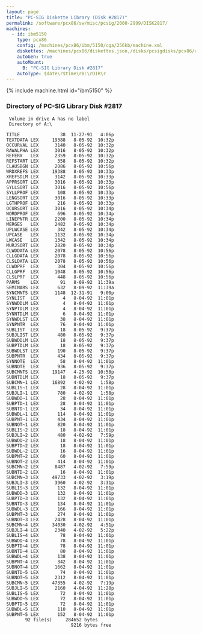 ```yaml
---
layout: page
title: "PC-SIG Diskette Library (Disk #2817)"
permalink: /software/pcx86/sw/misc/pcsig/2000-2999/DISK2817/
machines:
  - id: ibm5150
    type: pcx86
    config: /machines/pcx86/ibm/5150/cga/256kb/machine.xml
    diskettes: /machines/pcx86/diskettes.json,/disks/pcsigdisks/pcx86/diskettes.json
    autoGen: true
    autoMount:
      B: "PC-SIG Library Disk #2817"
    autoType: $date\r$time\rB:\rDIR\r
---
```


{% include machine.html id="ibm5150" %}

### Directory of PC-SIG Library Disk #2817

     Volume in drive A has no label
     Directory of A:\

    TITLE               38  11-27-91   4:06p
    TEXTDATA LEX     19388   8-05-92  10:32p
    OCCURVAL LEX      3140   8-05-92  10:32p
    RAWALPHA LEX      3016   8-05-92  10:32p
    REFERX   LEX      2359   8-05-92  10:32p
    REFSTART LEX       358   8-05-92  10:32p
    CLAUSBGN LEX      2086   8-05-92  10:56p
    WRDXREFS LEX     19388   8-05-92  10:33p
    XREFSDLM LEX      3142   8-05-92  10:33p
    APPRSORT LEX      3016   8-05-92  10:33p
    SYLLSORT LEX      3016   8-05-92  10:56p
    SYLLPROF LEX       108   8-05-92  10:33p
    LENGSORT LEX      3016   8-05-92  10:33p
    LGTHPROF LEX       216   8-05-92  10:33p
    OCURSORT LEX      3016   8-05-92  10:34p
    WORDPROF LEX       696   8-05-92  10:34p
    LINEPNTR LEX      2200   8-05-92  10:34p
    MERGES   LEX      2482   8-05-92  10:34p
    UPLWCASE LEX       342   8-05-92  10:34p
    UPCASE   LEX      1132   8-05-92  10:34p
    LWCASE   LEX      1342   8-05-92  10:34p
    MURJSORT LEX      2820   8-05-92  10:34p
    CLWDDATA LEX      2078   8-05-92  10:56p
    CLLGDATA LEX      2078   8-05-92  10:56p
    CLSLDATA LEX      2078   8-05-92  10:56p
    CLWDPRF  LEX       304   8-05-92  10:56p
    CLLGPRF  LEX      1048   8-05-92  10:56p
    CLSLPRF  LEX       448   8-05-92  10:56p
    PARMS    LEX        91   8-09-92  11:39a
    SEMINARS LEX       632   8-09-92  11:39a
    SYNCMNTS LEX      1148  12-31-91   9:00p
    SYNLIST  LEX         4   8-04-92  11:01p
    SYNWDDLM LEX         4   8-04-92  11:01p
    SYNPTDLM LEX         4   8-04-92  11:01p
    SYNNTDLM LEX         6   8-04-92  11:01p
    SYNWDLST LEX        38   8-04-92  11:01p
    SYNPNTR  LEX        76   8-04-92  11:01p
    SUBLIST  LEX        18   8-05-92   9:37p
    SUBJLIST LEX       480   8-05-92   9:37p
    SUBWDDLM LEX        18   8-05-92   9:37p
    SUBPTDLM LEX        18   8-05-92   9:37p
    SUBWDLST LEX       190   8-05-92   9:37p
    SUBPNTR  LEX       434   8-05-92   9:37p
    SYNNOTE  LEX        58   8-04-92  11:01p
    SUBNOTE  LEX       936   8-05-92   9:37p
    SUBCMNTS LEX     19147   4-25-92  10:58p
    SUBNTDLM LEX        18   8-05-92   9:37p
    SUBCMN~1 LEX     16892   4-02-92   1:58p
    SUBLIS~1 LEX        28   8-04-92  11:01p
    SUBJLI~1 LEX       780   4-02-92   1:58p
    SUBWDD~1 LEX        28   8-04-92  11:01p
    SUBPTD~1 LEX        28   8-04-92  11:01p
    SUBNTD~1 LEX        34   8-04-92  11:01p
    SUBWDL~1 LEX       114   8-04-92  11:01p
    SUBPNT~1 LEX       434   8-04-92  11:01p
    SUBNOT~1 LEX       820   8-04-92  11:01p
    SUBLIS~2 LEX        18   8-04-92  11:01p
    SUBJLI~2 LEX       480   4-02-92   7:59p
    SUBWDD~2 LEX        18   8-04-92  11:01p
    SUBPTD~2 LEX        18   8-04-92  11:01p
    SUBWDL~2 LEX        16   8-04-92  11:01p
    SUBPNT~2 LEX        60   8-04-92  11:01p
    SUBNOT~2 LEX       414   8-04-92  11:01p
    SUBCMN~2 LEX      8487   4-02-92   7:59p
    SUBNTD~2 LEX        16   8-04-92  11:01p
    SUBCMN~3 LEX     49733   4-02-92   3:19p
    SUBJLI~3 LEX      3960   4-02-92   3:31p
    SUBLIS~3 LEX       132   8-04-92  11:01p
    SUBWDD~3 LEX       132   8-04-92  11:01p
    SUBPTD~3 LEX       132   8-04-92  11:01p
    SUBNTD~3 LEX       134   8-04-92  11:01p
    SUBWDL~3 LEX       166   8-04-92  11:01p
    SUBPNT~3 LEX       274   8-04-92  11:01p
    SUBNOT~3 LEX      2428   8-04-92  11:01p
    SUBCMN~4 LEX     34030   4-02-92   4:51p
    SUBJLI~4 LEX      2340   4-02-92   5:22p
    SUBLIS~4 LEX        78   8-04-92  11:01p
    SUBWDD~4 LEX        78   8-04-92  11:01p
    SUBPTD~4 LEX        78   8-04-92  11:01p
    SUBNTD~4 LEX        80   8-04-92  11:01p
    SUBWDL~4 LEX       138   8-04-92  11:01p
    SUBPNT~4 LEX       342   8-04-92  11:01p
    SUBNOT~4 LEX      1662   8-04-92  11:01p
    SUBNTD~5 LEX        74   8-04-92  11:01p
    SUBNOT~5 LEX      2312   8-04-92  11:01p
    SUBCMN~5 LEX     47355   4-02-92   7:19p
    SUBJLI~5 LEX      2160   4-04-92  11:28p
    SUBLIS~5 LEX        72   8-04-92  11:01p
    SUBWDD~5 LEX        72   8-04-92  11:01p
    SUBPTD~5 LEX        72   8-04-92  11:01p
    SUBWDL~5 LEX       110   8-04-92  11:01p
    SUBPNT~5 LEX       152   8-04-92  11:01p
           92 file(s)     284652 bytes
                            9216 bytes free
